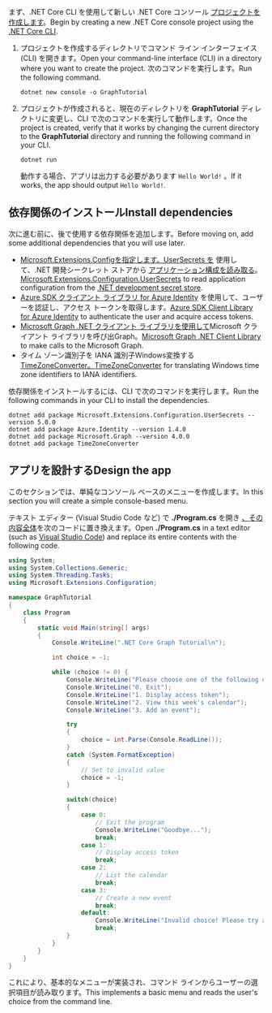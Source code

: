 <!-- markdownlint-disable MD002 MD041 -->

<span data-ttu-id="5917b-101">まず、.NET Core CLI を使用して新しい .NET Core コンソール [プロジェクトを作成します](/dotnet/core/tools/)。</span><span class="sxs-lookup"><span data-stu-id="5917b-101">Begin by creating a new .NET Core console project using the [.NET Core CLI](/dotnet/core/tools/).</span></span>

1. <span data-ttu-id="5917b-102">プロジェクトを作成するディレクトリでコマンド ライン インターフェイス (CLI) を開きます。</span><span class="sxs-lookup"><span data-stu-id="5917b-102">Open your command-line interface (CLI) in a directory where you want to create the project.</span></span> <span data-ttu-id="5917b-103">次のコマンドを実行します。</span><span class="sxs-lookup"><span data-stu-id="5917b-103">Run the following command.</span></span>

    ```Shell
    dotnet new console -o GraphTutorial
    ```

1. <span data-ttu-id="5917b-104">プロジェクトが作成されると、現在のディレクトリを **GraphTutorial** ディレクトリに変更し、CLI で次のコマンドを実行して動作します。</span><span class="sxs-lookup"><span data-stu-id="5917b-104">Once the project is created, verify that it works by changing the current directory to the **GraphTutorial** directory and running the following command in your CLI.</span></span>

    ```Shell
    dotnet run
    ```

    <span data-ttu-id="5917b-105">動作する場合、アプリは出力する必要があります `Hello World!` 。</span><span class="sxs-lookup"><span data-stu-id="5917b-105">If it works, the app should output `Hello World!`.</span></span>

## <a name="install-dependencies"></a><span data-ttu-id="5917b-106">依存関係のインストール</span><span class="sxs-lookup"><span data-stu-id="5917b-106">Install dependencies</span></span>

<span data-ttu-id="5917b-107">次に進む前に、後で使用する依存関係を追加します。</span><span class="sxs-lookup"><span data-stu-id="5917b-107">Before moving on, add some additional dependencies that you will use later.</span></span>

- <span data-ttu-id="5917b-108">[Microsoft.Extensions.Configを指定します。UserSecrets を](https://github.com/aspnet/extensions) 使用して、.NET 開発シークレット ストアから [アプリケーション構成を読み取る](https://docs.microsoft.com/aspnet/core/security/app-secrets)。</span><span class="sxs-lookup"><span data-stu-id="5917b-108">[Microsoft.Extensions.Configuration.UserSecrets](https://github.com/aspnet/extensions) to read application configuration from the [.NET development secret store](https://docs.microsoft.com/aspnet/core/security/app-secrets).</span></span>
- <span data-ttu-id="5917b-109">[Azure SDK クライアント ライブラリ for Azure Identity](https://github.com/Azure/azure-sdk-for-net) を使用して、ユーザーを認証し、アクセス トークンを取得します。</span><span class="sxs-lookup"><span data-stu-id="5917b-109">[Azure SDK Client Library for Azure Identity](https://github.com/Azure/azure-sdk-for-net) to authenticate the user and acquire access tokens.</span></span>
- <span data-ttu-id="5917b-110">[Microsoft Graph .NET クライアント ライブラリを使用して](https://github.com/microsoftgraph/msgraph-sdk-dotnet)Microsoft クライアント ライブラリを呼び出Graph。</span><span class="sxs-lookup"><span data-stu-id="5917b-110">[Microsoft Graph .NET Client Library](https://github.com/microsoftgraph/msgraph-sdk-dotnet) to make calls to the Microsoft Graph.</span></span>
- <span data-ttu-id="5917b-111">タイム ゾーン識別子を IANA 識別子Windows変換する[TimeZoneConverter。](https://github.com/mj1856/TimeZoneConverter)</span><span class="sxs-lookup"><span data-stu-id="5917b-111">[TimeZoneConverter](https://github.com/mj1856/TimeZoneConverter) for translating Windows time zone identifiers to IANA identifiers.</span></span>

<span data-ttu-id="5917b-112">依存関係をインストールするには、CLI で次のコマンドを実行します。</span><span class="sxs-lookup"><span data-stu-id="5917b-112">Run the following commands in your CLI to install the dependencies.</span></span>

```Shell
dotnet add package Microsoft.Extensions.Configuration.UserSecrets --version 5.0.0
dotnet add package Azure.Identity --version 1.4.0
dotnet add package Microsoft.Graph --version 4.0.0
dotnet add package TimeZoneConverter
```

## <a name="design-the-app"></a><span data-ttu-id="5917b-113">アプリを設計する</span><span class="sxs-lookup"><span data-stu-id="5917b-113">Design the app</span></span>

<span data-ttu-id="5917b-114">このセクションでは、単純なコンソール ベースのメニューを作成します。</span><span class="sxs-lookup"><span data-stu-id="5917b-114">In this section you will create a simple console-based menu.</span></span>

<span data-ttu-id="5917b-115">テキスト エディター (Visual Studio Code など) で **./Program.cs** を開き [、その内容全体](https://code.visualstudio.com/)を次のコードに置き換えます。</span><span class="sxs-lookup"><span data-stu-id="5917b-115">Open **./Program.cs** in a text editor (such as [Visual Studio Code](https://code.visualstudio.com/)) and replace its entire contents with the following code.</span></span>

```csharp
using System;
using System.Collections.Generic;
using System.Threading.Tasks;
using Microsoft.Extensions.Configuration;

namespace GraphTutorial
{
    class Program
    {
        static void Main(string[] args)
        {
            Console.WriteLine(".NET Core Graph Tutorial\n");

            int choice = -1;

            while (choice != 0) {
                Console.WriteLine("Please choose one of the following options:");
                Console.WriteLine("0. Exit");
                Console.WriteLine("1. Display access token");
                Console.WriteLine("2. View this week's calendar");
                Console.WriteLine("3. Add an event");

                try
                {
                    choice = int.Parse(Console.ReadLine());
                }
                catch (System.FormatException)
                {
                    // Set to invalid value
                    choice = -1;
                }

                switch(choice)
                {
                    case 0:
                        // Exit the program
                        Console.WriteLine("Goodbye...");
                        break;
                    case 1:
                        // Display access token
                        break;
                    case 2:
                        // List the calendar
                        break;
                    case 3:
                        // Create a new event
                        break;
                    default:
                        Console.WriteLine("Invalid choice! Please try again.");
                        break;
                }
            }
        }
    }
}
```

<span data-ttu-id="5917b-116">これにより、基本的なメニューが実装され、コマンド ラインからユーザーの選択項目が読み取ります。</span><span class="sxs-lookup"><span data-stu-id="5917b-116">This implements a basic menu and reads the user's choice from the command line.</span></span>

